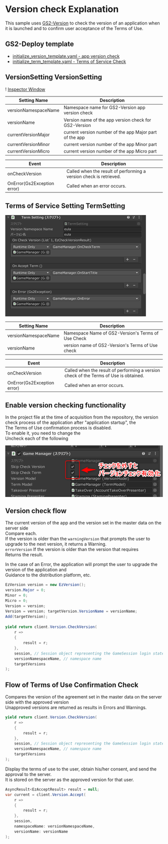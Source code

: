 ﻿# Version check Explanation

This sample uses [GS2-Version](https://app.gs2.io/docs/en/index.html#gs2-version) to check the version of an application when it is launched and to confirm user acceptance of the Terms of Use.

## GS2-Deploy template

- [initialize_version_template.yaml - app version check](../Templates/initialize_version_template.yaml)
- [initialize_term_template.yaml - Terms of Service Check](../Templates/initialize_term_template.yaml)

## VersionSetting VersionSetting

! [Inspector Window](Version.png)

| Setting Name | Description |
---|---
| versionNamespaceName | Namespace name for GS2-Version app version check
| versionName | Version name of the app version check for GS2-Version
| currentVersionMajor | current version number of the app Major part of the app
| currentVersionMinor | current version number of the app Minor part | current version number of the app
| currentVersionMicro | current version number of the app Micro part

| Event | Description |
---|---
| onCheckVersion | Called when the result of performing a version check is retrieved. | onCheckVersion
| OnError(Gs2Exception error) | Called when an error occurs. | OnError(Gs2Exception error)

## Terms of Service Setting TermSetting

![Inspector Window](Term.png)

| Setting Name | Description |
---|---
| versionNamespaceName | Namespace Name of GS2-Version's Terms of Use Check
| versionName | version name of GS2-Version's Terms of Use check

| Event | Description |
---|---
| onCheckVersion | Called when the result of performing a version check of the Terms of Use is obtained. | onCheckVersion
| OnError(Gs2Exception error) | Called when an error occurs. | OnError(Gs2Exception error)

## Enable version checking functionality

In the project file at the time of acquisition from the repository, the version check process of the application after "application startup", the  
The Terms of Use confirmation process is disabled.  
To enable it, you need to change the  
Uncheck each of the following

![Inspector Window](VersionCheck.png)

## Version check flow

The current version of the app and the version set in the master data on the server side  
Compare each.  
If the version is older than the `warningVersion` that prompts the user to upgrade to the next version, it returns a Warning.  
`errorVersion` If the version is older than the version that requires  
Returns the result.

In the case of an Error, the application will prompt the user to upgrade the version of the application and  
Guidance to the distribution platform, etc.

```c#
EzVersion version = new EzVersion();
version.Major = 0;
Minor = 0;
Micro = 0;
Version = version;
Version = version; targetVersion.VersionName = versionName;
Add(targetVersion);

yield return client.Version.CheckVersion(
    r =>
    {
        result = r;
    },
    session, // Session object representing the GameSession login state
    versionNamespaceName, // namespace name
    targetVersions
);
```

## Flow of Terms of Use Confirmation Check

Compares the version of the agreement set in the master data on the server side with the approved version  
Unapproved versions are returned as results in Errors and Warnings.

```c#
yield return client.Version.CheckVersion(
    r =>
    {
        result = r;
    },
    session, // Session object representing the GameSession login state
    versionNamespaceName, // namespace name
    targetVersions
);
````

Display the terms of use to the user, obtain his/her consent, and send the approval to the server.  
It is stored on the server as the approved version for that user.

```c#
AsyncResult<EzAcceptResult> result = null;
var current = client.Version.Accept(
    r =>
    {
        result = r;
    },
    session,
    namespaceName: versionNamespaceName,
    versionName: versionName
);
```